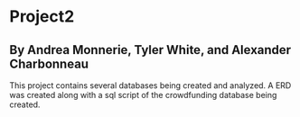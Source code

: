 # Project2
## By Andrea Monnerie, Tyler White, and Alexander Charbonneau

This project contains several databases being created and analyzed. A ERD was created along with a sql script of the crowdfunding database being created.
